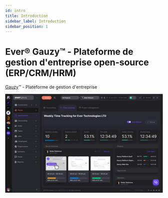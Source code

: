 ```yaml
---
id: intro
title: Introduction
sidebar_label: Introduction
sidebar_position: 1
---
```


# Ever® Gauzy™ - Plateforme de gestion d'entreprise open-source (ERP/CRM/HRM)

[Gauzy](https://gauzy.co)™ - Plateforme de gestion d'entreprise

![Gauzy](/overview.png)